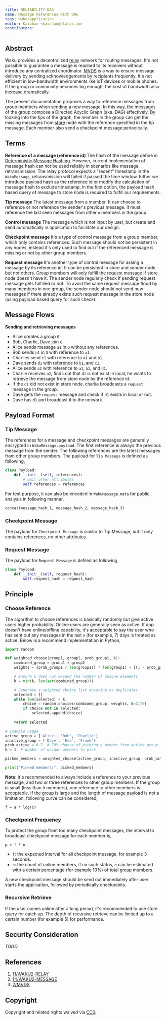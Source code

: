 ```yaml
---
title: RELIABILITY-DAG
name: Message References with DAG
tags: waku/application
editor: Kaichao <kaichao@status.im>
contributors: 
---
```


## Abstract

Waku provides a decentralized [relay](https://github.com/vacp2p/rfc-index/blob/main/waku/standards/core/11/relay.md) network for routing messages. It's not possible to guarantee a message is reached to its receivers without introduce any centralized coordinator. [MVDS](https://github.com/vacp2p/rfc-index/blob/main/vac/2/mvds.md) is a way to ensure message delivery by sending acknowledgements by recipients frequently. It's not efficient in low-bandwidth environments like IoT devices or mobile phones. If the group or community becomes big enough, the cost of bandwidth also increase dramatically.

The present documentation proposes a way to reference messages from group members when sending a new message. In this way, the messages of the group compose a Directed Acyclic Graph (aka. DAG) effectively. By looking into the tips of the graph, the member in the group can get the missing messages from [store]() node with the reference specified in the tip message. Each member also send a checkpoint message periodically.

## Terms 

**Reference of a message (reference id)**
The hash of the message define in [Deterministic Message Hashing](https://github.com/vacp2p/rfc-index/blob/main/waku/standards/core/14/message.md#deterministic-message-hashing). However, current implementation of message hash can not be used reliably in scenarios like message retransmission. The relay protocol expects a "recent" timestamp in the `WakuMessage`, retransmission will failed if passed the time window. Either we introduce payload hash as the reference id or modify the calculation of message hash to exclude timestamp. In the first option, the payload hash based query of message to store node is required to fulfill our requirements.

**Tip message**
The latest message from a member. It can choose to reference or not reference the sender's previous message. It must reference the last seen messages from other `n` members in the group.

**Control message**
The message which is not input by user, but create and send automatically in application to facilitate our design.

**Checkpoint message**
It's a type of control message from a group member, which only contains references. Such message should not be persistent in any nodes, instead it's only used to find out if the referenced message is missing or not by other group members.

**Request message**
It's another type of control message for asking a message by its reference id. It can be persistent in store and sender node but not others. Group members will only fulfill the request message if store node doesn't have it. The sender node regularly check if pending request message gets fulfilled or not. To avoid the same request message flood by many members in one group, the sender node should not send new messages if there already exists such request message in the store node (using payload based query for such check).

## Message Flows

**Sending and retrieving messages**
- Alice creates a group `G`
- Bob, Charlie, Dave join `G`.
- Alice sends message `a1` in `G` without any references.
- Bob sends `b1` in `G` with reference to `a1`.
- Charlies send `c1` with reference to `a1` and `b1`.
- Dave sends `d1` with reference to `b1`, and `c1`.
- Alice sends `a2` with reference to `a1`, `b1`, and `d1`.
- Charlie receives `a2`, finds out that `d1` is not exist in local, he wants to retrieve the message from store node by the reference id.
- If the `d1` did not exist in store node, charlie broadcasts a `request` message in the group.
- Dave gets the `request` message and check if `d1` exists in local or not. 
- Dave has `d1` and broadcast it to the network.


## Payload Format

### Tip Message

The references for a message and checkpoint messages are generally encrypted in `WakuMessage.payload`. The first reference is always the previous message from the sender. The following references are the latest messages from other group members. The payload for `Tip Message` is defined as following,

```python
class Payload:
    def __init__(self, references):
        # omit other attributes
        self.references = references
```

For test purpose, it can also be encoded in `WakuMessage.meta` for public analysis in following manner,

```python
concat(message_hash_1, message_hash_2, message_hash_3)
```

### Checkpoint Message

The payload for `Checkpoint Message` is similar to Tip Message, but it only contains references, no other attributes.

### Request Message

The payload for `Request Message` is defiled as following,

```python
class Payload:
    def __init__(self, request_hash):
        self.request_hash = request_hash
```

## Principle

### Choose Reference

The algorithm to choose references is basically randomly but give active users higher probability. Online users are generally seen as active. If app doesn't have online/offline capability, it's acceptable to say the user who has sent out any messages in the last `n` (for example, 7) days is treated as active. Below is a recommend implementation in Python, 

```python
import random

def weighted_choose(group1, group2, prob_group1, k):
    combined_group = group1 + group2
    weights = [prob_group1 / len(group1)] * len(group1) + [(1 - prob_group1) / len(group2)] * len(group2)

    # Ensure k does not exceed the number of unique elements
    k = min(k, len(set(combined_group)))

    # Generate a weighted choice list ensuring no duplicates
    selected = []
    while len(selected) < k:
        choice = random.choices(combined_group, weights, k=1)[0]
        if choice not in selected:
            selected.append(choice)
    
    return selected

# Example usage
active_group = ['Alice', 'Bob', 'Charlie']
inactive_group = ['Dave', 'Eve', 'Frank']
prob_active = 0.7  # 70% chance of picking a member from active group
k = 3  # Number of unique members to pick

picked_members = weighted_choose(active_group, inactive_group, prob_active, k)

print("Picked members:", picked_members)
```

**Note**: It's recommended to always include a reference to your previous message, and two or three references to other group members. If the group is small (less than 5 members), one reference to other members is acceptable. If the group is large and the length of message payload is not a limitation, following curve can be considered,

```
f = a * log(x)
```


### Checkpoint Frequency

To protect the group from too many checkpoint messages, the interval to broadcast checkpoint message for each member is,

`p = f * n`

- `f`: the expected interval for all checkpoint message, for example 3 seconds.
- `n`: the count of online members, if no such status, `n` can be estimated with a certain percentage (for example 10%) of total group members.

A new checkpoint message should be send out immediately after user starts the application, followed by periodically checkpoints.


### Recursive Retrieve

If the user comes online after a long period, it's recommended to use store query for catch up.
The depth of recursive retrieve can be limited up to a certain number (for example 5) for performance.


## Security Consideration

*TODO*


## References

1. [11/WAKU2-RELAY](https://github.com/vacp2p/rfc-index/blob/main/waku/standards/core/11/relay.md)
2. [14/WAKU2-MESSAGE](https://github.com/vacp2p/rfc-index/blob/main/waku/standards/core/14/message.md)
3. [2/MVDS](https://github.com/vacp2p/rfc-index/blob/main/vac/2/mvds.md)

## Copyright

Copyright and related rights waived via [CC0](https://creativecommons.org/publicdomain/zero/1.0/).
